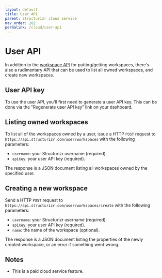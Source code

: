 ```yaml
---
layout: default
title: User API
parent: Structurizr cloud service
nav_order: 202
permalink: /cloud/user-api
---
```


# User API

In addition to the [workspace API](/cloud/workspace-api) for putting/getting workspaces,
there's also a rudimentary API that can be used to list all owned workspaces, and create new workspaces.

## User API key

To use the user API, you'll first need to generate a user API key. This can be done via the "Regenerate user API key" link on your dashboard.

## Listing owned workspaces

To list all of the workspaces owned by a user, issue a HTTP `POST` request to `https://api.structurizr.com/user/workspaces` with the following parameters:

- `username`: your Structurizr username (required).
- `apiKey`: your user API key (required).

The response is a JSON document listing all workspaces owned by the specified user.

## Creating a new workspace

Send a HTTP `POST` request to `https://api.structurizr.com/user/workspaces/create` with the following parameters:

- `username`: your Structurizr username (required).
- `apiKey`: your user API key (required).
- `name`: the name of the workspace (optional).

The response is a JSON document listing the properties of the newly created workspace, or an error if something went wrong.

## Notes

- This is a paid cloud service feature.